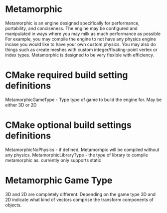 # Metamorphic
Metamorphic is an engine designed specifically for performance, portability, and conciseness.
The engine may be configured and manipulated in ways where you may milk as much performance as possible
For example, you may compile the engine to not have any physics engine incase you would like to have your own custom physics.
You may also do things such as create meshes with custom integer/floating-point vertex or index types.
Metamorphic is designed to be very flexible with efficiency.

# CMake required build setting definitions
MetamorphicGameType - Type type of game to build the engine for. May be either 3D or 2D

# CMake optional build settings definitions
MetamorphicNoPhysics - if defined, Metamorhpic will be compiled without any physics.
MetamorphicLibraryType - the type of library to compile metamorphic as. currently only supports static

# Metamorphic Game Type
3D and 2D are completely different. Depending on the game type
3D and 2D indicate what kind of vectors comprise the transform components of objects.